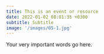 ```yaml
---
title: This is an event or resource
date: 2022-01-02 08:01:35 +0300
subtitle: Subtitle
image: '/images/05-1.jpg'
---
```


Your very important words go here.
